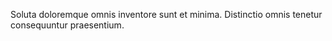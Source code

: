 Soluta doloremque omnis inventore sunt et minima. Distinctio omnis tenetur consequuntur praesentium.